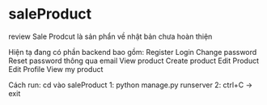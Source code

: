 # saleProduct


review
Sale Prodcut là sản phẩn về nhật bản chưa hoàn thiện

Hiện tạ đang có phần backend bao gồm:
Register
Login
Change password
Reset password thông qua email
View product
Create product
Edit Product
Edit Profile
View my product

Cách run:
cd vào saleProduct
1: python manage.py runserver
2: ctrl+C -> exit
